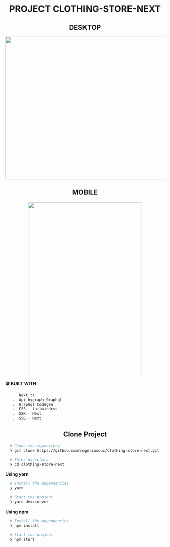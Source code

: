 <h1 align="center">PROJECT CLOTHING-STORE-NEXT</h1>

<h2 align="center">DESKTOP</h2>

<div>

<p align="center">
 <img width="800"  height="450" src="https://user-images.githubusercontent.com/76504596/183800143-b33bb517-74c6-4838-ae71-83fd7a154474.png"> 
</p>

<div></div>
 
 
<h2 align="center">MOBILE</h2>

<p align="center">
  <img width="360"  height="550" src="https://user-images.githubusercontent.com/76504596/183801691-1b0de0b0-adf9-4fd2-9c9c-66715b3fc007.png">
</p>

**🛠️ BUILT WITH**

```bash
   .  Next ts
   .  Api hygraph Graphql
   .  Graphql Codegen
   .  CSS - tailwindcss
   .  SSR - Next
   .  SSG - Next
```

<h2 align="center">Clone Project</h2>

```bash
  # Clone the repository
  ❯ git clone https://github.com/rogeriosouz/clothing-store-next.git

  # Enter directory
  ❯ cd clothing-store-next
```

**Using yarn**

```bash
  # Install the dependencies
  ❯ yarn

  # Start the project
  ❯ yarn dev:server
```

**Using npm**

```bash
  # Install the dependencies
  ❯ npm install

  # Start the project
  ❯ npm start
```
